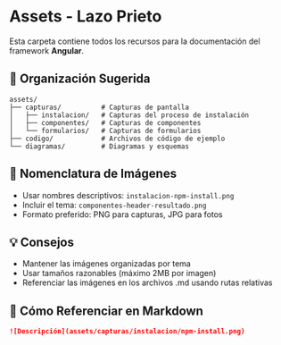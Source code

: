 # Assets - Lazo Prieto

Esta carpeta contiene todos los recursos para la documentación del framework **Angular**.

## 📁 Organización Sugerida

```
assets/
├── capturas/          # Capturas de pantalla
│   ├── instalacion/   # Capturas del proceso de instalación
│   ├── componentes/   # Capturas de componentes
│   └── formularios/   # Capturas de formularios
├── codigo/            # Archivos de código de ejemplo
└── diagramas/         # Diagramas y esquemas
```

## 📸 Nomenclatura de Imágenes

- Usar nombres descriptivos: `instalacion-npm-install.png`
- Incluir el tema: `componentes-header-resultado.png`
- Formato preferido: PNG para capturas, JPG para fotos

## 💡 Consejos

- Mantener las imágenes organizadas por tema
- Usar tamaños razonables (máximo 2MB por imagen)
- Referenciar las imágenes en los archivos .md usando rutas relativas

## 🔗 Cómo Referenciar en Markdown

```markdown
![Descripción](assets/capturas/instalacion/npm-install.png)
```
